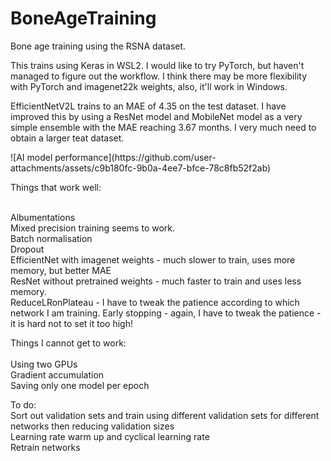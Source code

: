 # BoneAgeTraining
Bone age training using the RSNA dataset.
<p>This trains using Keras in WSL2. I would like to try PyTorch, but haven't managed to figure out the workflow. I think there may be more flexibility with PyTorch and imagenet22k weights, also, it'll work in Windows.

EfficientNetV2L trains to an MAE of 4.35 on the test dataset. I have improved this by using a ResNet model and MobileNet model as a very simple ensemble with the MAE reaching 3.67 months. I very much need to obtain a larger teat dataset.
</p>
![AI model performance](https://github.com/user-attachments/assets/c9b180fc-9b0a-4ee7-bfce-78c8fb52f2ab)

Things that work well:<br><br>

Albumentations<br>
Mixed precision training seems to work.<br>
Batch normalisation<br>
Dropout<br>
EfficientNet with imagenet weights - much slower to train, uses more memory, but better MAE<br>
ResNet without pretrained weights - much faster to train and uses less memory.<br>
ReduceLRonPlateau - I have to tweak the patience according to which network I am training.
Early stopping - again, I have to tweak the patience - it is hard not to set it too high!

Things I cannot get to work:<br><br>
Using two GPUs<br>
Gradient accumulation<br>
Saving only one model per epoch<br>
<p>
  To do:<br>
  Sort out validation sets and train using different validation sets for different networks then reducing validation sizes<br>
  Learning rate warm up and cyclical learning rate<br>
  Retrain networks<br>
</p>
